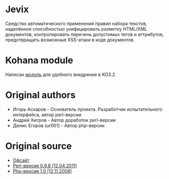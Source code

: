 Jevix
=====
Cредство автоматического применения правил набора текстов, наделённое способностью унифицировать разметку HTML/XML документов, контролировать перечень допустимых тегов и аттрибутов, предотвращать возможные XSS-атаки в коде документов.

Kohana module 
=============
Написан [модуль](https://github.com/synchrone/jevix/tree/kohana) для удобного внедрения в KO3.2.

Original authors
=======
 * Игорь Аскаров - Основатель проекта. Разработчик испытательного интерфейса, автор perl-версии
 * Андрей Хитров - Автор доработок perl-версии
 * Денис Егоров (ur001) - Автор php-версии

Original source
===============
 * [Офсайт](http://jevix.ru/project)
 * [Perl-версия 0.9.8 (12.04.2011)](http://jevix.ru/distributions/perl/jevix-perl-0.9.8.zip)
 * [Php-версия 1.0 (12.11.2008)](http://jevix.ru/distributions/php/jevix-php-1.0.zip)
